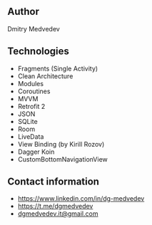 ## Author
Dmitry Medvedev

## Technologies
* Fragments (Single Activity)
* Clean Architecture
* Modules
* Coroutines
* MVVM
* Retrofit 2
* JSON
* SQLite
* Room
* LiveData
* View Binding (by Kirill Rozov)
* Dagger Koin
* CustomBottomNavigationView

## Contact information
* https://www.linkedin.com/in/dg-medvedev
* https://t.me/dgmedvedev
* dgmedvedev.it@gmail.com
